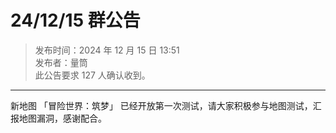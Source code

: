 # 24/12/15 群公告

> 发布时间：2024 年 12 月 15 日 13:51  
  发布者：量筒  
  此公告要求 127 人确认收到。

---

新地图 「冒险世界：筑梦」 已经开放第一次测试，请大家积极参与地图测试，汇报地图漏洞，感谢配合。